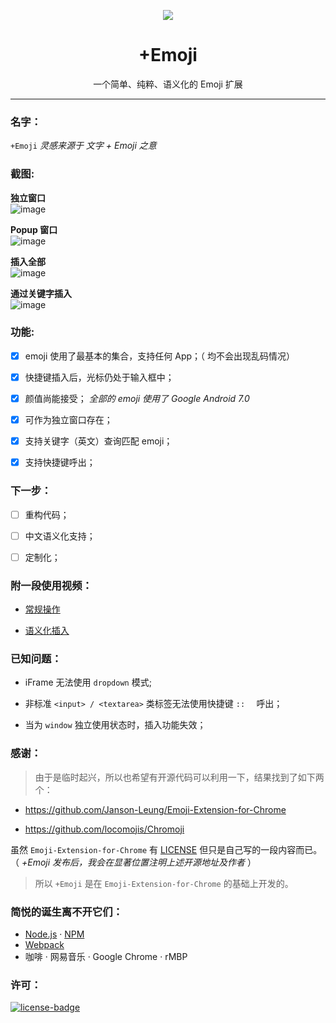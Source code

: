 <p align="center"><img src="https://i.imgur.com/c7RL8GE.png"/></p>
<h1 align="center">+Emoji</h1>
<p align="center">一个简单、纯粹、语义化的 Emoji 扩展</p>

***

### 名字：
`+Emoji` _灵感来源于 文字 + Emoji 之意_

### 截图:

**独立窗口**  
![image](https://user-images.githubusercontent.com/31840739/30678148-df47e6c4-9e55-11e7-80cc-984c6bf8ee5b.png)

**Popup 窗口**  
![image](https://user-images.githubusercontent.com/31840739/30677913-498909f2-9e54-11e7-8205-7ab456549c02.png)

**插入全部**  
![image](https://user-images.githubusercontent.com/31840739/30678663-6e6324e2-9e59-11e7-9372-8f69154285d7.png)

**通过关键字插入**  
![image](https://user-images.githubusercontent.com/31840739/30686384-b8c7304a-9e7d-11e7-818b-849ee5e3e5e4.png)

### 功能:

- [x] emoji 使用了最基本的集合，支持任何 App；（ 均不会出现乱码情况）

- [x] 快捷键插入后，光标仍处于输入框中；

- [x] 颜值尚能接受；
  _全部的 emoji 使用了 Google Android 7.0_

- [x] 可作为独立窗口存在；

- [x] 支持关键字（英文）查询匹配 emoji；

- [x] 支持快捷键呼出；

### 下一步：

- [ ] 重构代码；

- [ ] 中文语义化支持；

- [ ] 定制化；

### 附一段使用视频：

- [常规操作](https://i.imgur.com/XYTpirX.gif)

- [语义化插入](https://i.imgur.com/GCPgNrt.gif)

### 已知问题：

- iFrame 无法使用  `dropdown` 模式;

- 非标准 `<input> / <textarea>` 类标签无法使用快捷键 `::  ` 呼出；

- 当为 `window` 独立使用状态时，插入功能失效；

### 感谢：

> 由于是临时起兴，所以也希望有开源代码可以利用一下，结果找到了如下两个：

- https://github.com/Janson-Leung/Emoji-Extension-for-Chrome

- https://github.com/locomojis/Chromoji

虽然 `Emoji-Extension-for-Chrome` 有 [LICENSE](https://github.com/Janson-Leung/Emoji-Extension-for-Chrome/blob/master/LICENSE) 但只是自己写的一段内容而已。（ _+Emoji 发布后，我会在显著位置注明上述开源地址及作者_ ）

> 所以 `+Emoji` 是在 `Emoji-Extension-for-Chrome` 的基础上开发的。

### 简悦的诞生离不开它们：
- [Node.js](https://nodejs.org/) · [NPM](https://www.npmjs.com)
- [Webpack](https://webpack.github.io/)
- 咖啡 · 网易音乐 · Google Chrome · rMBP

### 许可：
[![license-badge]][license-link]

<!-- Link -->
[license-badge]:    https://img.shields.io/github/license/mashape/apistatus.svg
[license-link]:     https://opensource.org/licenses/MIT
